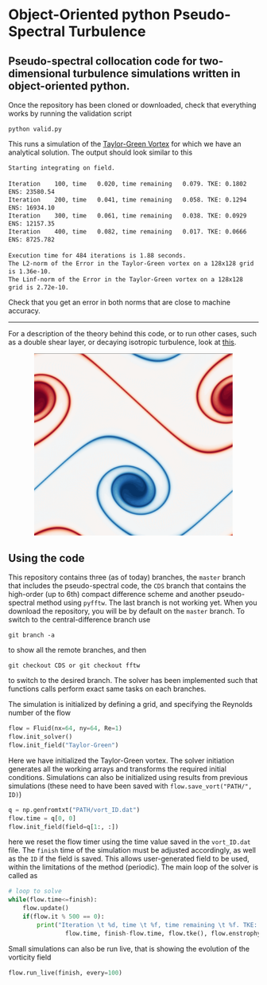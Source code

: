 # Object-Oriented python Pseudo-Spectral Turbulence

## Pseudo-spectral collocation code for two-dimensional turbulence simulations written in object-oriented python.

Once the repository has been cloned or downloaded, check that everything works by running the validation script
```
python valid.py
```
This runs a simulation of the [Taylor-Green Vortex](https://en.wikipedia.org/wiki/Taylor%E2%80%93Green_vortex) for which we have an analytical solution. The output should look similar to this
```
Starting integrating on field.

Iteration 	 100, time 	 0.020, time remaining 	 0.079. TKE: 0.1802  ENS: 23580.54
Iteration 	 200, time 	 0.041, time remaining 	 0.058. TKE: 0.1294  ENS: 16934.10
Iteration 	 300, time 	 0.061, time remaining 	 0.038. TKE: 0.0929  ENS: 12157.35
Iteration 	 400, time 	 0.082, time remaining 	 0.017. TKE: 0.0666  ENS: 8725.782

Execution time for 484 iterations is 1.88 seconds.
The L2-norm of the Error in the Taylor-Green vortex on a 128x128 grid is 1.36e-10.
The Linf-norm of the Error in the Taylor-Green vortex on a 128x128 grid is 2.72e-10.
```
Check that you get an error in both norms that are close to machine accuracy.

---

For a description of the theory behind this code, or to run other cases, such as a double shear layer, or decaying isotropic turbulence, look at [this]().

<p align="center">
 <img src="shearlayer.png" width="400"> 
</p>

## Using the code

This repository contains three (as of today) branches, the `master` branch that includes the pseudo-spectral code, the `CDS` branch that contains the high-order (up to 6th) compact difference scheme and another pseudo-spectral method using `pyfftw`. The last branch is not working yet. When you download the repository, you will be by default on the `master` branch. To switch to the central-difference branch use
```
git branch -a
```
to show all the remote branches, and then 
```
git checkout CDS or git checkout fftw
```
to switch to the desired branch. The solver has been implemented such that functions calls perform exact same tasks on each branches.

The simulation is initialized by defining a grid, and specifying the Reynolds number of the flow
```python
flow = Fluid(nx=64, ny=64, Re=1)
flow.init_solver()
flow.init_field("Taylor-Green")
```
Here we have initialized the Taylor-Green vortex. The solver initiation generates all the working arrays and transforms the required initial conditions. Simulations can also be initialized using results from previous simulations (these need to have been saved with `flow.save_vort("PATH/", ID)`)
```python
q = np.genfromtxt("PATH/vort_ID.dat")
flow.time = q[0, 0]
flow.init_field(field=q[1:, :])
```
here we reset the flow timer using the time value saved in the `vort_ID.dat` file. The `finish` time of the simulation must be adjusted accordingly, as well as the `ID` if the field is saved. This allows user-generated field to be used, within the limitations of the method (periodic). The main loop of the solver is called as
```python
# loop to solve
while(flow.time<=finish):
    flow.update()
    if(flow.it % 500 == 0):
        print("Iteration \t %d, time \t %f, time remaining \t %f. TKE: %f, ENS: %f" %(flow.it,
                flow.time, finish-flow.time, flow.tke(), flow.enstrophy()))
```
Small simulations can also be run live, that is showing the evolution of the vorticity field
```python
flow.run_live(finish, every=100)
```